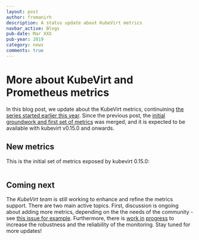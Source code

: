 ```yaml
---
layout: post
author: fromanirh
description: A status update about KubeVirt metrics
navbar_active: Blogs
pub-date: Mar XXX
pub-year: 2019
category: news
comments: true
---
```


# More about KubeVirt and Prometheus metrics

In this blog post, we update about the KubeVirt metrics, continuining [the series started earlier this year](https://kubevirt.io/2019/An-overview-to-KubeVirt-metrics.html).
Since the previous post, the [initial groundwork and first set of metrics](https://github.com/kubevirt/kubevirt/pull/1840) was merged, and it is expected
to be available with kubevirt v0.15.0 and onwards.

## New metrics

This is the initial set of metrics exposed by kubevirt 0.15.0:
```
```

## Coming next

The *KubeVirt team* is still working to enhance and refine the metrics support. There are two main active topics. First, discussion is ongoing about adding more metrics, depending on the the needs of the community - see [this issue for example](https://github.com/kubevirt/kubevirt/issues/2023).
Furthermore, there is [work in](https://github.com/kubevirt/kubevirt/issues/2011) [progress](https://github.com/kubevirt/kubevirt/issues/2012) to increase the robustness and the reliability of the monitoring.
Stay tuned for more updates!

